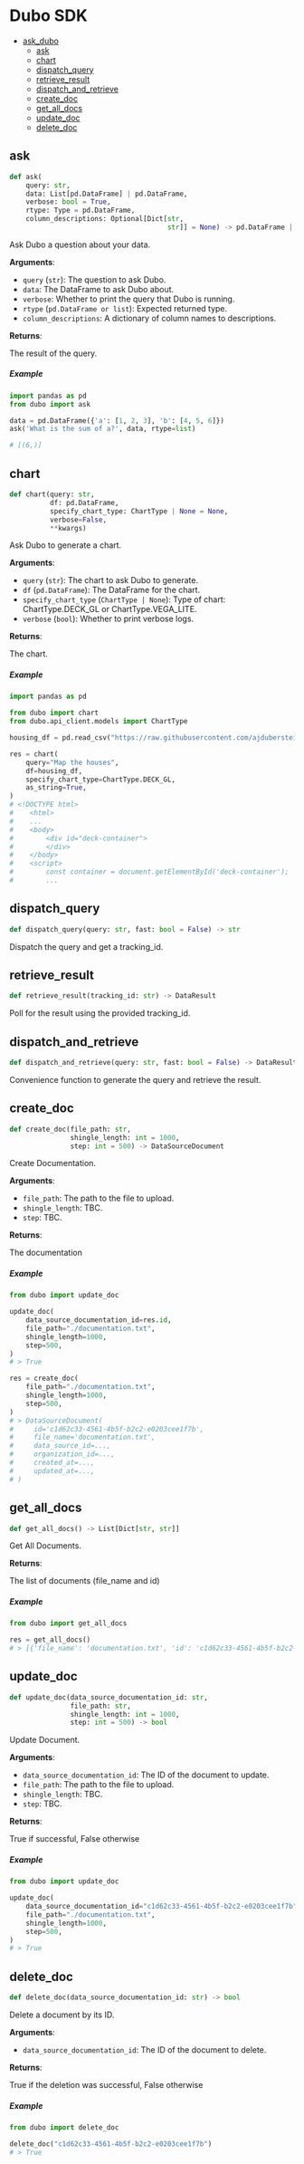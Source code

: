 # Dubo SDK

* [ask\_dubo](#ask_dubo)
  * [ask](#ask_dubo.ask)
  * [chart](#ask_dubo.chart)
  * [dispatch\_query](#ask_dubo.dispatch_query)
  * [retrieve\_result](#ask_dubo.retrieve_result)
  * [dispatch\_and\_retrieve](#ask_dubo.dispatch_and_retrieve)
  * [create\_doc](#ask_dubo.create_doc)
  * [get\_all\_docs](#ask_dubo.get_all_docs)
  * [update\_doc](#ask_dubo.update_doc)
  * [delete\_doc](#ask_dubo.delete_doc)

<a id="ask_dubo.ask"></a>

## ask

```python
def ask(
    query: str,
    data: List[pd.DataFrame] | pd.DataFrame,
    verbose: bool = True,
    rtype: Type = pd.DataFrame,
    column_descriptions: Optional[Dict[str,
                                       str]] = None) -> pd.DataFrame | List
```

Ask Dubo a question about your data.

**Arguments**:

- `query` (`str`): The question to ask Dubo.
- `data`: The DataFrame to ask Dubo about.
- `verbose`: Whether to print the query that Dubo is running.
- `rtype` (`pd.DataFrame or list`): Expected returned type.
- `column_descriptions`: A dictionary of column names to descriptions.

**Returns**:

The result of the query.
##### Example
```python
import pandas as pd
from dubo import ask

data = pd.DataFrame({'a': [1, 2, 3], 'b': [4, 5, 6]})
ask('What is the sum of a?', data, rtype=list)

# [(6,)]
```

<a id="ask_dubo.chart"></a>

## chart

```python
def chart(query: str,
          df: pd.DataFrame,
          specify_chart_type: ChartType | None = None,
          verbose=False,
          **kwargs)
```

Ask Dubo to generate a chart.

**Arguments**:

- `query` (`str`): The chart to ask Dubo to generate.
- `df` (`pd.DataFrame`): The DataFrame for the chart.
- `specify_chart_type` (`ChartType | None`): Type of chart: ChartType.DECK_GL or ChartType.VEGA_LITE.
- `verbose` (`bool`): Whether to print verbose logs.

**Returns**:

The chart.
##### Example
```python
import pandas as pd

from dubo import chart
from dubo.api_client.models import ChartType

housing_df = pd.read_csv("https://raw.githubusercontent.com/ajduberstein/geo_datasets/master/housing.csv")

res = chart(
    query="Map the houses",
    df=housing_df,
    specify_chart_type=ChartType.DECK_GL,
    as_string=True,
)
# <!DOCTYPE html>
#    <html>
#    ...
#    <body>
#        <div id="deck-container">
#        </div>
#    </body>
#    <script>
#        const container = document.getElementById('deck-container');
#        ...
```

<a id="ask_dubo.dispatch_query"></a>

## dispatch\_query

```python
def dispatch_query(query: str, fast: bool = False) -> str
```

Dispatch the query and get a tracking_id.

<a id="ask_dubo.retrieve_result"></a>

## retrieve\_result

```python
def retrieve_result(tracking_id: str) -> DataResult
```

Poll for the result using the provided tracking_id.

<a id="ask_dubo.dispatch_and_retrieve"></a>

## dispatch\_and\_retrieve

```python
def dispatch_and_retrieve(query: str, fast: bool = False) -> DataResult
```

Convenience function to generate the query and retrieve the result.

<a id="ask_dubo.create_doc"></a>

## create\_doc

```python
def create_doc(file_path: str,
               shingle_length: int = 1000,
               step: int = 500) -> DataSourceDocument
```

Create Documentation.

**Arguments**:

- `file_path`: The path to the file to upload.
- `shingle_length`: TBC.
- `step`: TBC.

**Returns**:

The documentation
##### Example
```python
from dubo import update_doc

update_doc(
    data_source_documentation_id=res.id,
    file_path="./documentation.txt",
    shingle_length=1000,
    step=500,
)
# > True

res = create_doc(
    file_path="./documentation.txt",
    shingle_length=1000,
    step=500,
)
# > DataSourceDocument(
#     id='c1d62c33-4561-4b5f-b2c2-e0203cee1f7b',
#     file_name='documentation.txt',
#     data_source_id=...,
#     organization_id=...,
#     created_at=...,
#     updated_at=...,
# )
```

<a id="ask_dubo.get_all_docs"></a>

## get\_all\_docs

```python
def get_all_docs() -> List[Dict[str, str]]
```

Get All Documents.

**Returns**:

The list of documents (file_name and id)
##### Example
```python
from dubo import get_all_docs

res = get_all_docs()
# > [{'file_name': 'documentation.txt', 'id': 'c1d62c33-4561-4b5f-b2c2-e0203cee1f7b'}]
```

<a id="ask_dubo.update_doc"></a>

## update\_doc

```python
def update_doc(data_source_documentation_id: str,
               file_path: str,
               shingle_length: int = 1000,
               step: int = 500) -> bool
```

Update Document.

**Arguments**:

- `data_source_documentation_id`: The ID of the document to update.
- `file_path`: The path to the file to upload.
- `shingle_length`: TBC.
- `step`: TBC.

**Returns**:

True if successful, False otherwise
##### Example
```python
from dubo import update_doc

update_doc(
    data_source_documentation_id="c1d62c33-4561-4b5f-b2c2-e0203cee1f7b",
    file_path="./documentation.txt",
    shingle_length=1000,
    step=500,
)
# > True
```

<a id="ask_dubo.delete_doc"></a>

## delete\_doc

```python
def delete_doc(data_source_documentation_id: str) -> bool
```

Delete a document by its ID.

**Arguments**:

- `data_source_documentation_id`: The ID of the document to delete.

**Returns**:

True if the deletion was successful, False otherwise
##### Example
```python
from dubo import delete_doc

delete_doc("c1d62c33-4561-4b5f-b2c2-e0203cee1f7b")
# > True
```

